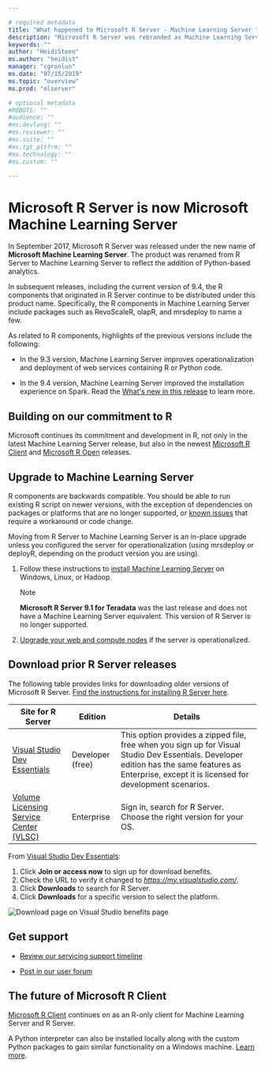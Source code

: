 ```yaml
---

# required metadata
title: "What happened to Microsoft R Server - Machine Learning Server "
description: "Microsoft R Server was rebranded as Machine Learning Server in Sept. 2017."
keywords: ""
author: "HeidiSteen"
ms.author: "heidist"
manager: "cgronlun"
ms.date: "07/15/2019"
ms.topic: "overview"
ms.prod: "mlserver"

# optional metadata
#ROBOTS: ""
#audience: ""
#ms.devlang: ""
#ms.reviewer: ""
#ms.suite: ""
#ms.tgt_pltfrm: ""
#ms.technology: ""
#ms.custom: ""

---
```


# Microsoft R Server is now Microsoft Machine Learning Server

In September 2017, Microsoft R Server was released under the new name of **Microsoft Machine Learning Server**. The product was renamed from R Server to Machine Learning Server to reflect the addition of Python-based analytics.

In subsequent releases, including the current version of 9.4, the R components that originated in R Server continue to be  distributed under this product name. Specifically, the R components in Machine Learning Server include packages such as RevoScaleR, olapR, and mrsdeploy to name a few.

As related to R components, highlights of the previous versions include the following:

+ In the 9.3 version, Machine Learning Server improves operationalization and deployment of web services containing R or Python code. 

+ In the 9.4 version, Machine Learning Server improved the installation experience on Spark. Read the [What's new in this release](whats-new-in-machine-learning-server.md) to learn more.

## Building on our commitment to R

Microsoft continues its commitment and development in R, not only in the latest Machine Learning Server release, but also in the newest [Microsoft R Client](r-client/what-is-microsoft-r-client.md) and [Microsoft R Open](https://mran.microsoft.com) releases.

## Upgrade to Machine Learning Server

R components are backwards compatible. You should be able to run existing R script on newer versions, with the exception of dependencies on packages or platforms that are no longer supported, or [known issues](resources-known-issues.md) that require a workaround or code change.

Moving from R Server to Machine Learning Server is an in-place upgrade unless you configured the server for operationalization (using mrsdeploy or deployR, depending on the product version you are using). 

1. Follow these instructions to [install Machine Learning Server](install/machine-learning-server-install.md) on Windows, Linux, or Hadoop.  

   >[!NOTE]
   > **Microsoft R Server 9.1 for Teradata** was the last release and does not have a Machine Learning Server equivalent. This version of R Server is no longer supported.

1. [Upgrade your web and compute nodes](operationalize/configure-start-for-administrators.md#configure-server-for-operationalization) if the server is operationalized.

## Download prior R Server releases

The following table provides links for downloading older versions of Microsoft R Server. [Find the instructions for installing R Server here](install/r-server-install.md). 

| Site for R Server | Edition | Details |
|------|---------|---------|
| [Visual Studio Dev Essentials](https://go.microsoft.com/fwlink/?LinkId=717968&clcid=0x409) | Developer (free) | This option provides a zipped file, free when you sign up for Visual Studio Dev Essentials. Developer edition has the same features as Enterprise, except it is licensed for development scenarios. |
|[Volume Licensing Service Center (VLSC)](https://go.microsoft.com/fwlink/?LinkId=717966&clcid=0x409) | Enterprise | Sign in, search for R Server. Choose the right version for your OS. |

From [Visual Studio Dev Essentials](https://www.visualstudio.com/dev-essentials/):

1. Click **Join or access now** to sign up for download benefits.
2. Check the URL to verify it changed to *https://my.visualstudio.com/*.
3. Click **Downloads** to search for R Server.
4. Click **Downloads** for a specific version to select the platform.

![Download page on Visual Studio benefits page](./install/media/mlserver-install-older-versions.png)

## Get support

+ [Review our servicing support timeline](resources-servicing-support.md)

+ [Post in our user forum](https://social.technet.microsoft.com/Forums/en-US/home?forum=MicrosoftR)  

## The future of Microsoft R Client

[Microsoft R Client](r-client/what-is-microsoft-r-client.md) continues on as an R-only client for Machine Learning Server and R Server. 

A Python interpreter can also be installed locally along with the custom Python packages to gain similar functionality on a Windows machine. [Learn more](install/python-libraries-interpreter.md).
